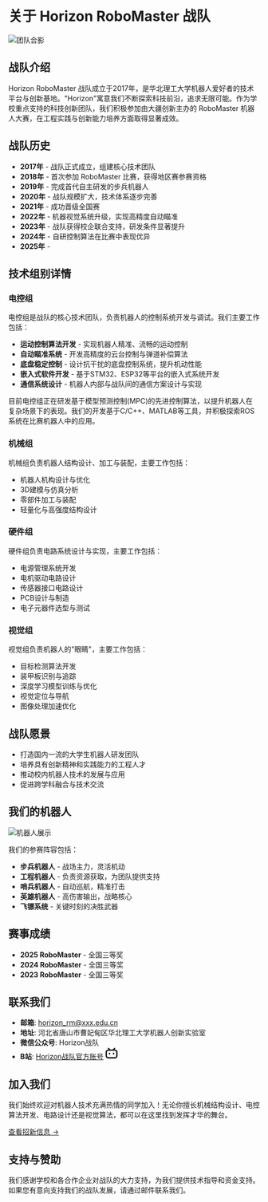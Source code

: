 # 关于 Horizon RoboMaster 战队

![团队合影](assets/images/team_photo.jpg)

## 战队介绍

Horizon RoboMaster 战队成立于2017年，是华北理工大学机器人爱好者的技术平台与创新基地。"Horizon"寓意我们不断探索科技前沿，追求无限可能。作为学校重点支持的科技创新团队，我们积极参加由大疆创新主办的 RoboMaster 机器人大赛，在工程实践与创新能力培养方面取得显著成效。

## 战队历史

- **2017年** - 战队正式成立，组建核心技术团队
- **2018年** - 首次参加 RoboMaster 比赛，获得地区赛参赛资格
- **2019年** - 完成首代自主研发的步兵机器人
- **2020年** - 战队规模扩大，技术体系逐步完善
- **2021年** - 成功晋级全国赛
- **2022年** - 机器视觉系统升级，实现高精度自动瞄准
- **2023年** - 战队获得校企联合支持，研发条件显著提升
- **2024年** - 自研控制算法在比赛中表现优异
- **2025年** - 

## 技术组别详情

### 电控组

电控组是战队的核心技术团队，负责机器人的控制系统开发与调试。我们主要工作包括：

- **运动控制算法开发** - 实现机器人精准、流畅的运动控制
- **自动瞄准系统** - 开发高精度的云台控制与弹道补偿算法
- **底盘稳定控制** - 设计抗干扰的底盘控制系统，提升机动性能
- **嵌入式软件开发** - 基于STM32、ESP32等平台的嵌入式系统开发
- **通信系统设计** - 机器人内部与战队间的通信方案设计与实现

目前电控组正在研发基于模型预测控制(MPC)的先进控制算法，以提升机器人在复杂场景下的表现。我们的开发基于C/C++、MATLAB等工具，并积极探索ROS系统在比赛机器人中的应用。

### 机械组

机械组负责机器人结构设计、加工与装配，主要工作包括：

- 机器人机构设计与优化
- 3D建模与仿真分析
- 零部件加工与装配
- 轻量化与高强度结构设计

### 硬件组

硬件组负责电路系统设计与实现，主要工作包括：

- 电源管理系统开发
- 电机驱动电路设计
- 传感器接口电路设计
- PCB设计与制造
- 电子元器件选型与测试

### 视觉组

视觉组负责机器人的"眼睛"，主要工作包括：

- 目标检测算法开发
- 装甲板识别与追踪
- 深度学习模型训练与优化
- 视觉定位与导航
- 图像处理加速优化


## 战队愿景

- 打造国内一流的大学生机器人研发团队
- 培养具有创新精神和实践能力的工程人才
- 推动校内机器人技术的发展与应用
- 促进跨学科融合与技术交流

## 我们的机器人

![机器人展示](assets/images/robots.jpg)

我们的参赛阵容包括：
- **步兵机器人** - 战场主力，灵活机动
- **工程机器人** - 负责资源获取，为团队提供支持
- **哨兵机器人** - 自动巡航，精准打击
- **英雄机器人** - 高伤害输出，战略核心
- **飞镖系统** - 关键时刻的决胜武器

## 赛事成绩

- **2025 RoboMaster** - 全国三等奖
- **2024 RoboMaster** - 全国三等奖
- **2023 RoboMaster** - 全国三等奖


## 联系我们

- **邮箱**: horizon_rm@xxx.edu.cn
- **地址**: 河北省唐山市曹妃甸区华北理工大学机器人创新实验室
- **微信公众号**: Horizon战队
- **B站**: [Horizon战队官方账号](https://space.bilibili.com/481866846)
    <svg width="24" height="24" viewBox="0 0 24 24" fill="currentColor">
        <path d="M17.813 4.653h.854c1.51.054 2.769.578 3.773 1.574 1.004.995 1.524 2.249 1.56 3.76v7.36c-.036 1.51-.556 2.769-1.56 3.773s-2.262 1.524-3.773 1.56H5.333c-1.51-.036-2.769-.556-3.773-1.56S.036 18.858 0 17.347v-7.36c.036-1.511.556-2.765 1.56-3.76 1.004-.996 2.262-1.52 3.773-1.574h.774l-1.174-1.12a1.234 1.234 0 0 1-.373-.906c0-.356.124-.658.373-.907l.027-.027c.267-.249.573-.373.92-.373.347 0 .653.124.92.373L9.653 4.44c.071.071.134.142.187.213h4.267a.836.836 0 0 1 .16-.213l2.853-2.747c.267-.249.573-.373.92-.373.347 0 .662.151.929.4.267.249.391.551.391.907 0 .355-.124.657-.373.906L17.813 4.653zM5.333 7.24c-.746.018-1.373.276-1.88.773-.506.498-.769 1.13-.786 1.894v7.52c.017.764.28 1.395.786 1.893.507.498 1.134.756 1.88.773h13.334c.746-.017 1.373-.275 1.88-.773.506-.498.769-1.129.786-1.893v-7.52c-.017-.765-.28-1.396-.786-1.894-.507-.497-1.134-.755-1.88-.773H5.333zM8 11.107c.373 0 .684.124.933.373.25.249.383.569.4.96v1.173c-.017.391-.15.711-.4.96-.249.25-.56.374-.933.374s-.684-.125-.933-.374c-.25-.249-.383-.569-.4-.96V12.44c.017-.391.15-.711.4-.96.249-.249.56-.373.933-.373zm8 0c.373 0 .684.124.933.373.25.249.383.569.4.96v1.173c-.017.391-.15.711-.4.96-.249.25-.56.374-.933.374s-.684-.125-.933-.374c-.25-.249-.383-.569-.4-.96V12.44c.017-.391.15-.711.4-.96.249-.249.56-.373.933-.373z" />
    </svg>

## 加入我们

我们始终欢迎对机器人技术充满热情的同学加入！无论你擅长机械结构设计、电控算法开发、电路设计还是视觉算法，都可以在这里找到发挥才华的舞台。

[查看招新信息 →](./join.md)

## 支持与赞助

我们感谢学校和各合作企业对战队的大力支持，为我们提供技术指导和资金支持。如果您有意向支持我们的战队发展，请通过邮件联系我们。